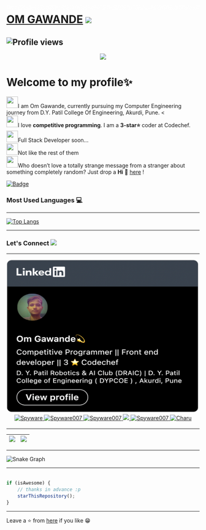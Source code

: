 # ![](https://github.com/Akash-Salvi/Akash-Salvi/blob/master/Hello(1).gif)[OM GAWANDE](https://github.com/Spyware007) <img src="https://raw.githubusercontent.com/MartinHeinz/MartinHeinz/master/wave.gif" width="30px">
![Profile views](https://gpvc.arturio.dev/Spyware007)
---
<p align="center">
  <a href="https://github.com/Spyware007/readme-typing-svg"><img src="https://readme-typing-svg.herokuapp.com/?lines=Full-stack%20web%20developer;Self-taught%20Graphics%20Designer;2%20years%20of%20coding%20experience;Always%20learning%20new%20things&font=Fira%20Code&center=true&width=440&height=45&color=800080&vCenter=true&size=22"></a>
</p>

# Welcome to my profile✨

  <img src="https://github.com/Spyware007/Spyware007/blob/main/img/feather1.png" width="30" height="30">I am Om Gawande, currently pursuing my Computer Engineering journey from D.Y. Patil College Of Engineering, Akurdi, Pune. <<br />
  <img src="https://github.com/Spyware007/Spyware007/blob/main/img/feather2.png" width="30" height="30">I love **competitive programming**. I am a **3-star⭐️** coder at Codechef.
<br />
  <img src="https://github.com/Spyware007/Spyware007/blob/main/img/feather1.png" width="30" height="30">Full Stack Developer soon...<br />
  <img src="https://github.com/Spyware007/Spyware007/blob/main/img/feather2.png" width="30" height="30">Not like the rest of them<br />
  <img src="https://github.com/Spyware007/Spyware007/blob/main/img/feather1.png" width="30" height="30">Who doesn’t love a totally strange message from a stranger about something completely random? Just drop a **Hi** 👋 [here](https://www.linkedin.com/in/om-gawande/) ! <br />


[![Badge](https://cp-logo.vercel.app/codechef/death_dealer_7)](https://www.codechef.com/users/death_dealer_7)
### Most Used Languages 💻
---
[![Top Langs](https://github-readme-stats.vercel.app/api/top-langs/?username=Spyware007&layout=compact&theme=midnight-purple)](https://github.com/Spyware007)

---
### Let's Connect <img src="https://raw.githubusercontent.com/ShahriarShafin/ShahriarShafin/main/Assets/handshake.gif" height="32px">
---
<img src="img/OM-Linkedin.png" width='600' height='400'>

<div align="center">
 <a href="https://www.linkedin.com/in/om-gawande/" target="_blank">
<img src=https://img.shields.io/badge/linkedin-%231E77B5.svg?&style=for-the-badge&logo=linkedin&logoColor=white alt=Spyware linkedin style="margin-bottom: 5px;" />
</a>
  
 <a href="https://github.com/Spyware007" target="_blank">
<img src=https://img.shields.io/badge/GitHub-100000?style=for-the-badge&logo=github&logoColor=white alt=Spyware007 GitHub style="margin-bottom: 5px;" />
</a>
  
 <a href="https://twitter.com/_s_p_i_d_e_y_1" target="_blank">
<img src=https://img.shields.io/badge/twitter-%2300acee.svg?&style=for-the-badge&logo=twitter&logoColor=white alt=Spyware007 twitter style="margin-bottom: 5px;" />
</a>

<a href="mailto:rohanhasabe8@gmail.com" target="_blank">
<img src="https://img.shields.io/badge/Gmail-D14836?style=for-the-badge&logo=gmail&logoColor=white" />
</a>

<a href="https://www.instagram.com/_s_p_i_d_e_r_9480/" target="_blank">
<img src=https://img.shields.io/badge/Instagram-E4405F?style=for-the-badge&logo=instagram&logoColor=white alt=Spyware007 Instagram style="margin-bottom: 5px;" />
</a>
                                                                                                                                                 
<a href="https://www.facebook.com/om.gawande.79274" target="_blank">
<img src=https://img.shields.io/badge/Facebook-1877F2?style=for-the-badge&logo=facebook&logoColor=white alt=Charu Facebook style="margin-bottom: 5px;" />
</a>  

</div>
                                                                                                                                                      
---                                                                                                                                                     
|<img src="https://github-readme-stats.vercel.app/api?username=Spyware007&&show_icons=true&count_private=true&include_all_commits=true"/>|<img src="https://github-readme-streak-stats.herokuapp.com/?user=Spyware007"/>|
|---|---|
---

![Snake Graph](https://github.com/Spyware007/Spyware007/blob/main/github-user-contribution%20(1).svg)

---
```javascript

if (isAwesome) {
    // thanks in advance :p
    starThisRepository();
}

```
---

Leave a ⭐ from [here](https://github.com/Spyware007/Spyware007) if you like 😁
<!--
**Spyware007/Spyware007** is a ✨ _special_ ✨ repository because its `README.md` (this file) appears on your GitHub profile.

Here are some ideas to get you started:

- 🔭 I’m currently working on ...
- 🌱 I’m currently learning ...
- 👯 I’m looking to collaborate on ...
- 🤔 I’m looking for help with ...
- 💬 Ask me about ...
- 📫 How to reach me: ...
- 😄 Pronouns: ...
- ⚡ Fun fact: ...
-->
